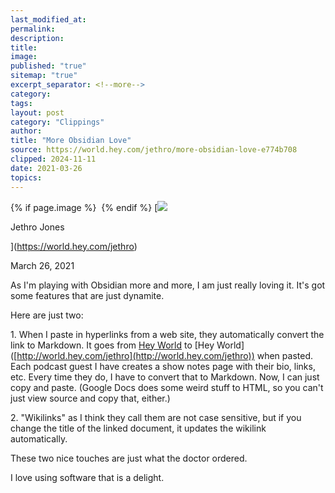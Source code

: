 ```yaml
---
last_modified_at: 
permalink: 
description: 
title: 
image: 
published: "true"
sitemap: "true"
excerpt_separator: <!--more-->
category: 
tags: 
layout: post
category: "Clippings"
author: 
title: "More Obsidian Love"
source: https://world.hey.com/jethro/more-obsidian-love-e774b708
clipped: 2024-11-11
date: 2021-03-26
topics: 
---
```



{% if page.image %} <img src="{{ page.image }}" alt=""> {% endif %}
[![](https://world.hey.com/jethro/avatar-40bd048fb7cc6850d42ef0957b5f0c498bfea84d)

Jethro Jones

](https://world.hey.com/jethro)

March 26, 2021

As I'm playing with Obsidian more and more, I am just really loving it. It's got some features that are just dynamite.

Here are just two:

1\. When I paste in hyperlinks from a web site, they automatically convert the link to Markdown. It goes from [Hey World](http://world.hey.com/jethro) to \[Hey World\]([http://world.hey.com/jethro](http://world.hey.com/jethro)) when pasted. Each podcast guest I have creates a show notes page with their bio, links, etc. Every time they do, I have to convert that to Markdown. Now, I can just copy and paste. (Google Docs does some weird stuff to HTML, so you can't just view source and copy that, either.) 

2\. "Wikilinks" as I think they call them are not case sensitive, but if you change the title of the linked document, it updates the wikilink automatically. 

These two nice touches are just what the doctor ordered. 

I love using software that is a delight.